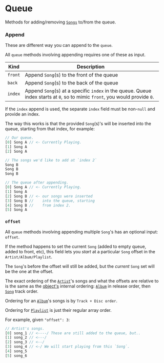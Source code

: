 # Queue
Methods for adding/removing [`Songs`](/common-objects/song.md) to/from the queue.


### Append
These are different way you can append to the `queue`.

All `queue` methods involving appending requires one of these as input.

| Kind    | Description |
|---------|-------------|
| `front` | Append `Song`(s) to the front of the queue
| `back`  | Append `Song`(s) to the back of the queue
| `index` | Append `Song`(s) at a specific `index` in the queue. Queue index starts at `0`, so to mimic `front`, you would provide `0`.

If the `index` append is used, the separate `index` field must be non-`null` and provide an index.

The way this works is that the provided `Song`(s)'s will be inserted into the queue, starting from that index, for example:
```rust
// Our queue.
[0] Song A // <- Currently Playing.
[1] Song A
[2] Song A

// The songs we'd like to add at `index 2`
Song B
Song B
Song B

// The queue after appending.
[0] Song A // <- Currently Playing.
[1] Song A
[2] Song B // <- our songs were inserted
[3] Song B //    into the queue, starting
[4] Song B //    from index 2.
[5] Song A
```

### `offset`
All `queue` methods involving appending multiple `Song`'s has an optional input: `offset`.

If the method happens to set the current `Song` (added to empty queue, added to front, etc), this field lets you _start_ at a particular `Song` offset in the `Artist/Album/Playlist`.

The `Song`'s before the offset will still be added, but the _current_ `Song` set will be the one at the offset.

The exact ordering of the [`Artist`](/common-objects/artist.md)'s songs and what the offsets are relative to is the same as the [object's](/common-objects/artist.md) internal ordering: [`Album`](/common-objects/album.md) in release order, then [`Song`](/common-objects/song.md) track order.

Ordering for an [`Album`](/common-objects/album.md)'s songs is by `Track + Disc order`.

Ordering for [`Playlist`](/common-objects/playlist.md) is just their regular array order.

For example, given `"offset": 3`:
```rust
// Artist's songs.
[0] song_1 // <----/ These are still added to the queue, but..
[1] song_2 // <---/
[2] song_3 // <--/
[3] song_4 // <-/ We will start playing from this `Song`.
[4] song_5
[5] song_6
```
